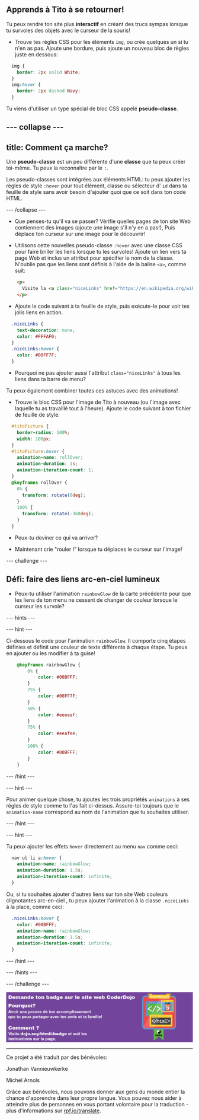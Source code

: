 ## Apprends à Tito à se retourner!

Tu peux rendre ton site plus **interactif** en créant des trucs sympas lorsque tu survoles des objets avec le curseur de la souris!

+ Trouve tes règles CSS pour les éléments `img`, ou crée quelques un si tu n'en as pas. Ajoute une bordure, puis ajoute un nouveau bloc de règles juste en dessous:

```css
  img {
    border: 2px solid White;
  }
  img:hover {
    border: 2px dashed Navy;
  }
```

Tu viens d'utiliser un type spécial de bloc CSS appelé **pseudo-classe**.

--- collapse ---
---
title: Comment ça marche?
---

Une **pseudo-classe** est un peu différente d'une **classe** que tu peux créer toi-même. Tu peux la reconnaître par le `:`.

Les pseudo-classes sont intégrées aux éléments HTML: tu peux ajouter les règles de style `:hover` pour tout élément, classe ou sélecteur d' `id` dans ta feuille de style sans avoir besoin d'ajouter quoi que ce soit dans ton code HTML.

--- /collapse ---

+ Que penses-tu qu'il va se passer? Vérifie quelles pages de ton site Web contiennent des images (ajoute une image s'il n'y en a pas!), Puis déplace ton curseur sur une image pour le découvrir!

+ Utilisons cette nouvelles pseudo-classe `:hover` avec une classe CSS pour faire briller les liens lorsque tu les survoles! Ajoute un lien vers ta page Web et inclus un attribut pour spécifier le nom de la classe. N'oublie pas que les liens sont définis à l'aide de la balise `<a>`, comme suit:

```html
    <p>
      Visite la <a class="niceLinks" href="https://en.wikipedia.org/wiki/Ireland">page Wikipédia</a> pour en savoir plus sur l'Irlande!
    </p>
```

+ Ajoute le code suivant à ta feuille de style, puis exécute-le pour voir tes jolis liens en action.

```css
  .niceLinks {
    text-decoration: none;
    color: #FFFAF0;
  }
  .niceLinks:hover {
    color: #00FF7F;
  }
```

+ Pourquoi ne pas ajouter aussi l'attribut `class="niceLinks"` à tous les liens dans ta barre de menu?

Tu peux également combiner toutes ces astuces avec des animations!

+ Trouve le bloc CSS pour l'image de Tito à nouveau (ou l'image avec laquelle tu as travaillé tout à l'heure). Ajoute le code suivant à ton fichier de feuille de style:

```css
  #titoPicture {
    border-radius: 100%;
    width: 100px;
  }
  #titoPicture:hover {
    animation-name: rollOver;
    animation-duration: 1s;
    animation-iteration-count: 1;
  }
  @keyframes rollOver {
    0% {
      transform: rotate(0deg);
    }
    100% {
      transform: rotate(-360deg);
    }
  }
```

+ Peux-tu deviner ce qui va arriver?

+ Maintenant crie "rouler !" lorsque tu déplaces le curseur sur l'image!

--- challenge ---

## Défi: faire des liens arc-en-ciel lumineux

+ Peux-tu utiliser l'animation `rainbowGlow` de la carte précédente pour que les liens de ton menu ne cessent de changer de couleur lorsque le curseur les survole?

--- hints ---


--- hint ---

Ci-dessous le code pour l'animation `rainbowGlow`. Il comporte cinq étapes définies et définit une couleur de texte différente à chaque étape. Tu peux en ajouter ou les modifier à ta guise!

```css
    @keyframes rainbowGlow {
        0% {
            color: #00BFFF;
        }
        25% {
            color: #00FF7F;
        }
        50% {
            color: #eeeeaf;
        }
        75% {
            color: #eeafee;
        }
        100% {
            color: #00BFFF;
        }
    }
```

--- /hint ---

--- hint ---

Pour animer quelque chose, tu ajoutes les trois propriétés `animations` à ses règles de style comme tu l'as fait ci-dessus. Assure-toi toujours que le `animation-name` correspond au nom de l'animation que tu souhaites utiliser.

--- /hint ---

--- hint ---

Tu peux ajouter les effets `hover` directement au menu `nav` comme ceci:

```css
  nav ul li a:hover {
    animation-name: rainbowGlow;
    animation-duration: 1.5s;
    animation-iteration-count: infinite;
  }
```

Ou, si tu souhaites ajouter d'autres liens sur ton site Web couleurs clignotantes arc-en-ciel , tu peux ajouter l'animation à la classe `.niceLinks` à la place, comme ceci:

```css
  .niceLinks:hover {
    color: #00BFFF;
    animation-name: rainbowGlow;
    animation-duration: 1.5s;
    animation-iteration-count: infinite;
  }
```

--- /hint ---

--- /hints ---

--- /challenge ---

![](images/badge-footer-image-html-intermed.png)


***
Ce projet a été traduit par des bénévoles:

Jonathan Vannieuwkerke

Michel Arnols

Grâce aux bénévoles, nous pouvons donner aux gens du monde entier la chance d'apprendre dans leur propre langue. Vous pouvez nous aider à atteindre plus de personnes en vous portant volontaire pour la traduction - plus d'informations sur [rpf.io/translate](https://rpf.io/translate).